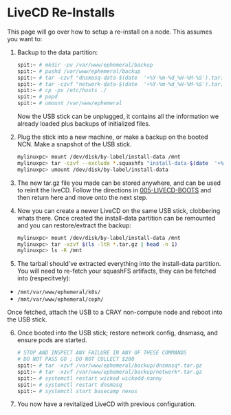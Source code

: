 # LiveCD Re-Installs

This page will go over how to setup a re-install on a node. This assumes you want to:


1. Backup to the data partition:

    ```bash
    spit:~ # mkdir -pv /var/www/ephemeral/backup
    spit:~ # pushd /var/www/ephemeral/backup
    spit:~ # tar -czvf "dnsmasq-data-$(date  '+%Y-%m-%d_%H-%M-%S').tar.gz" /etc/dnsmasq.*
    spit:~ # tar -czvf "network-data-$(date  '+%Y-%m-%d_%H-%M-%S').tar.gz" /etc/sysconfig/network/*
    spit:~ # cp -pv /etc/hosts ./
    spit:~ # popd
    spit:~ # umount /var/www/ephemeral
    ``` 
    Now the USB stick can be unplugged, it contains all the information we already loaded plus backups
    of initialized files.

2. Plug the stick into a new machine, or make a backup on the booted NCN. Make a snapshot of
 the USB stick.

    ```bash
    mylinuxpc> mount /dev/disk/by-label/install-data /mnt
    mylinuxpc> tar -czvf --exclude *.squashfs "install-data-$(date  '+%Y-%m-%d_%H-%M-%S').tar.gz" /mnt/
    mylinuxpc> umount /dev/disk/by-label/install-data
    ```

3. The new tar.gz file you made can be stored anywhere, and can be used to reinit the liveCD. Follow
the directions in [005-LIVECD-BOOTS](005-LIVECD-BOOTS.md) and then return here and move onto the
next step.
4. Now you can create a newer LiveCD on the same USB stick, clobbering whats there. Once created
 the install-data partition can be remounted and you can restore/extract the backup:

    ```bash
    mylinuxpc> mount /dev/disk/by-label/install-data /mnt
    mylinuxpc> tar -xzvf $(ls -ltR *.tar.gz | head -n 1)
    mylinuxpc> ls -R /mnt
    ``` 

5. The tarball should've extracted everything into the install-data partition. You will need to re-fetch
 your squashFS artifacts, they can be fetched into (respecitvely):
 - `/mnt/var/www/ephemeral/k8s/`
 - `/mnt/var/www/ephemeral/ceph/`

Once fetched, attach the USB to a CRAY non-compute node and reboot into the USB stick.

6. Once booted into the USB stick; restore network config, dnsmasq, and ensure pods are started.

    ```bash
    # STOP AND INSPECT ANY FAILURE IN ANY OF THESE COMMANDS
    # DO NOT PASS GO ; DO NOT COLLECT $200
    spit:~ # tar -xzvf /var/www/ephemeral/backup/dnsmasq*.tar.gz
    spit:~ # tar -xzvf /var/www/ephemeral/backup/network*.tar.gz
    spit:~ # systemctl restart wicked wickedd-nanny
    spit:~ # systemctl restart dnsmasq
    spit:~ # systemctl start basecamp nexus
    ```

7. You now have a revitalized LiveCD with previous configuration.

